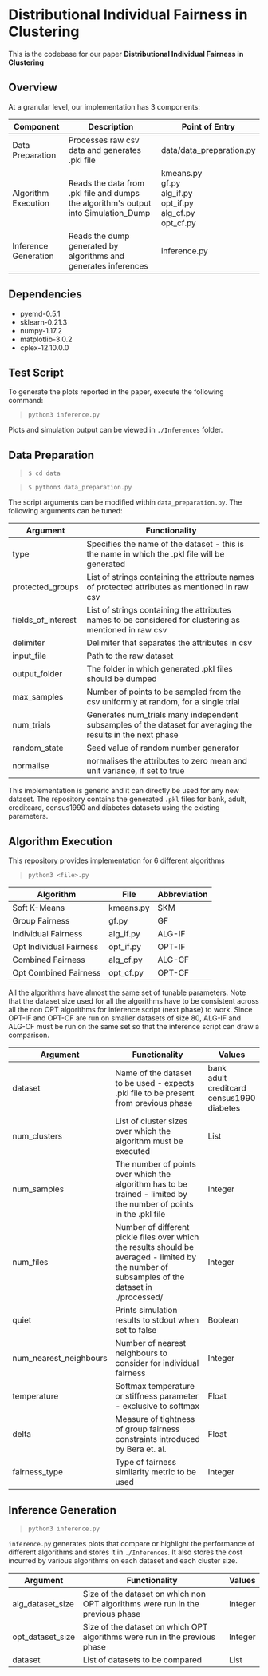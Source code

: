 Distributional Individual Fairness in Clustering
================================================

This is the codebase for our paper **Distributional Individual Fairness in Clustering**

Overview
--------

At a granular level, our implementation has 3 components:

| Component | Description | Point of Entry |
| --------- | ----------- | -------------- |
| Data Preparation | Processes raw csv data and generates .pkl file | data/data_preparation.py |
| Algorithm Execution | Reads the data from .pkl file and dumps the algorithm's output into Simulation_Dump | kmeans.py<br> gf.py<br> alg_if.py<br> opt_if.py<br> alg_cf.py<br> opt_cf.py |
| Inference Generation | Reads the dump generated by algorithms and generates inferences | inference.py |

Dependencies
------------

* pyemd-0.5.1 
* sklearn-0.21.3
* numpy-1.17.2
* matplotlib-3.0.2
* cplex-12.10.0.0

Test Script
-----------

To generate the plots reported in the paper, execute the following command:

> `python3 inference.py`

Plots and simulation output can be viewed in  `./Inferences` folder.

Data Preparation
----------------

> `$ cd data`

> `$ python3 data_preparation.py`

The script arguments can be modified within `data_preparation.py`. The following arguments can be tuned:

| Argument | Functionality |
| -------- | ------------- |
| type | Specifies the name of the dataset - this is the name in which the .pkl file will be generated |
| protected_groups | List of strings containing the attribute names of protected attributes as mentioned in raw csv |
| fields_of_interest | List of strings containing the attributes names to be considered for clustering as mentioned in raw csv |
| delimiter | Delimiter that separates the attributes in csv |
| input_file | Path to the raw dataset |
| output_folder | The folder in which generated .pkl files should be dumped |
| max_samples | Number of points to be sampled from the csv uniformly at random, for a single trial |
| num_trials | Generates num_trials many independent subsamples of the dataset for averaging the results in the next phase |
| random_state | Seed value of random number generator |
| normalise | normalises the attributes to zero mean and unit variance, if set to true |

This implementation is generic and it can directly be used for any new dataset. The repository contains the generated `.pkl` files for bank, adult, creditcard, census1990 and diabetes datasets using the existing parameters.

Algorithm Execution
-------------------

This repository provides implementation for 6 different algorithms 
	
> `python3 <file>.py`

| Algorithm | File | Abbreviation |
| --------- | ---- | ------------ | 
| Soft K-Means | kmeans.py | SKM |
| Group Fairness | gf.py | GF |
| Individual Fairness | alg_if.py | ALG-IF | 
| Opt Individual Fairness | opt_if.py | OPT-IF |
| Combined Fairness | alg_cf.py | ALG-CF |
| Opt Combined Fairness | opt_cf.py | OPT-CF |

All the algorithms have almost the same set of tunable parameters. Note that the dataset size used for all the algorithms have to be consistent across all the non OPT algorithms for inference script (next phase) to work. Since OPT-IF and OPT-CF are run on smaller datasets of size 80, ALG-IF and ALG-CF must be run on the same set so that the inference script can draw a comparison.

| Argument | Functionality | Values |
| -------- | ------------- | ------ |
| dataset | Name of the dataset to be used - expects <dataset>.pkl file to be present from previous phase | bank<br> adult<br> creditcard<br> census1990<br> diabetes |
| num_clusters | List of cluster sizes over which the algorithm must be executed | List |
| num_samples | The number of points over which the algorithm has to be trained - limited by the number of points in the .pkl file | Integer |
| num_files | Number of different pickle files over which the results should be averaged - limited by the number of subsamples of the dataset in ./processed/<dataset> | Integer |
| quiet | Prints simulation results to stdout when set to false | Boolean |
| num_nearest_neighbours | Number of nearest neighbours to consider for individual fairness | Integer |
| temperature | Softmax temperature or stiffness parameter - exclusive to softmax | Float |
| delta | Measure of tightness of group fairness constraints introduced by Bera et. al. | Float |
| fairness_type | Type of fairness similarity metric to be used | Integer |

Inference Generation
--------------------

> `python3 inference.py`

`inference.py` generates plots that compare or highlight the performance of different algorithms and stores it in `./Inferences`. It also stores the cost incurred by various algorithms on each dataset and each cluster size. 

| Argument | Functionality | Values |
| -------- | ------------- | ------ |
| alg_dataset_size | Size of the dataset on which non OPT algorithms were run in the previous phase | Integer |
| opt_dataset_size | Size of the dataset on which OPT algorithms were run in the previous phase | Integer |
| dataset | List of datasets to be compared | List |